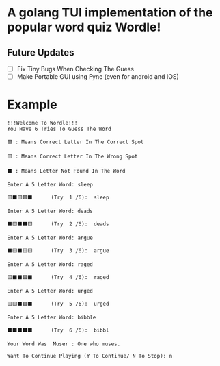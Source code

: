 # A golang TUI implementation of the popular word quiz Wordle!

## Future Updates

- [ ] Fix Tiny Bugs When Checking The Guess
- [ ] Make Portable GUI using Fyne (even for android and IOS)

# Example
```shell
!!!Welcome To Wordle!!!
You Have 6 Tries To Guess The Word

🟩 : Means Correct Letter In The Correct Spot

🟨 : Means Correct Letter In The Wrong Spot

⬛ : Means Letter Not Found In The Word

Enter A 5 Letter Word: sleep

🟨⬛🟨🟩⬛      (Try  1 /6):  sleep

Enter A 5 Letter Word: deads

⬛🟨⬛⬛🟨      (Try  2 /6):  deads

Enter A 5 Letter Word: argue

⬛🟨⬛🟨🟨      (Try  3 /6):  argue

Enter A 5 Letter Word: raged

🟨⬛⬛🟩⬛      (Try  4 /6):  raged

Enter A 5 Letter Word: urged

🟨🟨⬛🟩⬛      (Try  5 /6):  urged

Enter A 5 Letter Word: bibble

⬛⬛⬛⬛⬛      (Try  6 /6):  bibbl

Your Word Was  Muser : One who muses.

Want To Continue Playing (Y To Continue/ N To Stop): n

```